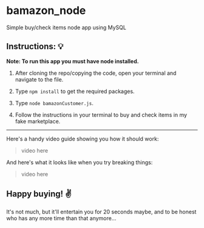 # bamazon_node
Simple buy/check items node app using MySQL

## Instructions: :bulb:
__Note: To run this app you must have node installed.__
1. After cloning the repo/copying the code, open your terminal and navigate to the file.

1. Type `npm install` to get the required packages.

1. Type `node bamazonCustomer.js`.

1. Follow the instructions in your terminal to buy and check items in my fake marketplace.

***

Here's a handy video guide showing you how it should work:
>video here

And here's what it looks like when you try breaking things:
>video here

## Happy buying! :v: ##

It's not much, but it'll entertain you for 20 seconds maybe, and to be honest who has any more time than that anymore...
